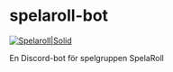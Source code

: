 # spelaroll-bot

[![Spelaroll|Solid](https://www.freeiconspng.com/uploads/black-d20-icon-4.png)](http://spelaroll.club/)

En Discord-bot för spelgruppen SpelaRoll

